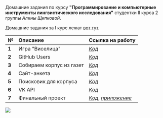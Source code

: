  Домашние задания по курсу **"Программирование и компьютерные инструменты лингвистического исследования"** студентки II курса 2 группы *Алины Щипковой*. 
 
 Домашние задания за I курс лежат [вот тут](https://github.com/schipkovalina/Programming).

**№**|**Описание**|**Ссылка на работу**
---|:---|:---
**1**|Игра "Виселица"|[*Код*](https://github.com/schipkovalina/Programming-2/tree/master/HW1)
**2**|GitHub Users|[*Код*](https://github.com/schipkovalina/Programming-2/tree/master/HW2)
**3**|Собираем корпус из газет|[*Код*](https://github.com/schipkovalina/Programming-2/tree/master/PROJECT1)
**4**|Сайт-анкета|[*Код*](https://github.com/schipkovalina/Programming-2/tree/master/PROJECT2)
**5**|Поисковик для корпуса|[*Код*](https://github.com/schipkovalina/Programming-2/tree/master/HW5)
**6**|VK API|[*Код*](https://github.com/schipkovalina/Programming-2/tree/master/HW6)
**7**|Финальный проект|[*Код*](https://drive.google.com/drive/folders/1057D2Xpijh2QE2UA5DURrDIJyE4QZMDd), [*приложение*]( https://poet-help.herokuapp.com)


![](https://pp.userapi.com/c622928/v622928277/2843e/AZ84c-eV0d8.jpg)

